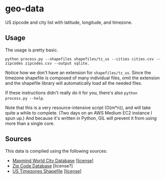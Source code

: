 geo-data
========

US zipcode and city list with latitude, longitude, and timezone.

## Usage

The usage is pretty basic.

    python process.py --shapefiles shapefiles/tz_us --cities cities.csv --zipcodes zipcodes.csv --output sqlite.
    
Notice how we don't have an extension for `shapefiles/tz_us`.  Since the timezone shapefile is composed of many individual files, omit the extension and the shapefile library will automatically load all the needed files.

If these instructions didn't really do it for you, there's also `python process.py --help`.

Note that this is a very resource-intensive script (O(m*n)), and will take quite a while to complete.  (Two days on an AWS Medium EC2 instance I spun up.)  And because it's written in Python, GIL will prevent it from using more than a single core.

## Sources

This data is compiled using the following sources:

 * [Maxmind World City Database](http://www.maxmind.com/en/worldcities) [[license](http://download.maxmind.com/download/geoip/database/LICENSE_WC.txt)]
 * [Zip Code Database](http://federalgovernmentzipcodes.us/) [license?]
 * [US Timezones Shapefile](http://efele.net/maps/tz/us/) [[license](http://creativecommons.org/publicdomain/zero/1.0/)]
